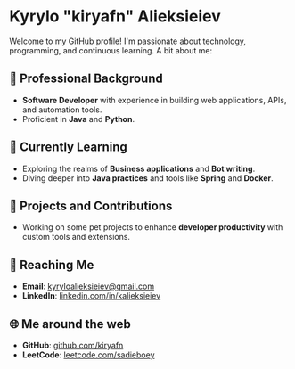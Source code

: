 <!--
**kiryafn/kiryafn** is a ✨ _special_ ✨ repository because its `README.md` (this file) appears on your GitHub profile.

Here are some ideas to get you started:

- 🔭 I’m currently working on ...
- 🌱 I’m currently learning ...
- 👯 I’m looking to collaborate on ...
- 🤔 I’m looking for help with ...
- 💬 Ask me about ...
- 📫 How to reach me: ...
- 😄 Pronouns: ...
- ⚡ Fun fact: ...
-->
# Kyrylo "kiryafn" Alieksieiev

Welcome to my GitHub profile! I'm passionate about technology, programming, and continuous learning. A bit about me:

## 💼 Professional Background

- **Software Developer** with experience in building web applications, APIs, and automation tools.
- Proficient in **Java** and **Python**.

## 🌱 Currently Learning

- Exploring the realms of **Business applications** and **Bot writing**.
- Diving deeper into **Java practices** and tools like **Spring** and **Docker**.

## 🔭 Projects and Contributions

- Working on some pet projects to enhance **developer productivity** with custom tools and extensions.

## 🧾 Reaching Me

- **Email**: [kyryloalieksieiev@gmail.com](mailto:kyryloalieksieiev@gmail.com)
- **LinkedIn**: [linkedin.com/in/kalieksieiev](https://linkedin.com/in/kalieksieiev)

## 🌐 Me around the web

- **GitHub**: [github.com/kiryafn](https://github.com/kiryafn)
- **LeetCode**: [leetcode.com/sadieboey](https://leetcode.com/sadieboey)
